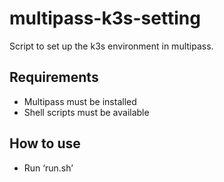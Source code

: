 # multipass-k3s-setting
Script to set up the k3s environment in multipass.

## Requirements
- Multipass must be installed
- Shell scripts must be available

## How to use
- Run ‘run.sh’
